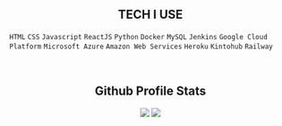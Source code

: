 <h2 align="center">TECH I USE</h2>

  `HTML` `CSS` `Javascript` `ReactJS` `Python` `Docker` `MySQL` `Jenkins` `Google Cloud Platform` `Microsoft Azure` `Amazon Web Services` `Heroku` `Kintohub` `Railway`



<br>


<h2 align="center">Github Profile Stats</h2>
<p align="center">
    <img src="https://github-readme-stats.vercel.app/api?username=Pinto565&theme=vue&show_icons=true&">
   <img src="http://github-readme-streak-stats.herokuapp.com?user=Pinto565&fire=42B883&ring=42B883&currStreakLabel=42B883">
</p>
<!--<p align="center">
  <img src="https://activity-graph.herokuapp.com/graph?username=Pinto565&bg_color=fff&color=708090&line=42B883&point=42B883&area=true&hide_border=true">
  </p>
<br>-->
